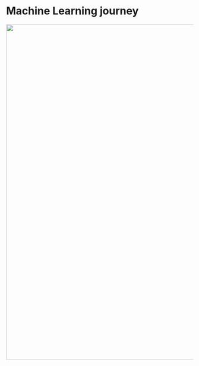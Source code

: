 # Machine Learning journey

<p align="center">
<img src="https://user-images.githubusercontent.com/97141979/170573669-b2b3f132-4d94-4f4a-a55f-5a14551db165.png " width="700" height="900">
</p>

